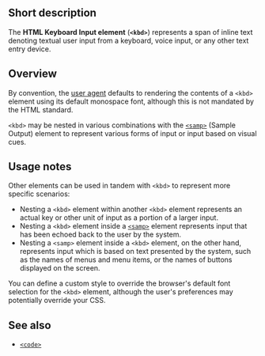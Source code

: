 ## Short description

The **HTML Keyboard Input element** (**`<kbd>`**) represents a span of
inline text denoting textual user input from a keyboard, voice input, or
any other text entry device.

## Overview

By convention, the [user agent](/en-US/docs/Glossary/user_agent)
defaults to rendering the contents of a `<kbd>` element using its
default monospace font, although this is not mandated by the HTML
standard.

`<kbd>` may be nested in various combinations with the
[`<samp>`](/en-US/docs/Web/HTML/Element/samp)
(Sample Output) element to represent various forms of input or input
based on visual cues.

## Usage notes

Other elements can be used in tandem with `<kbd>` to represent more
specific scenarios:

- Nesting a `<kbd>` element within another `<kbd>` element represents
  an actual key or other unit of input as a portion of a larger input.
- Nesting a `<kbd>` element inside a
  [`<samp>`](/en-US/docs/Web/HTML/Element/samp)
  element represents input that has been echoed back to the user by
  the system.
- Nesting a `<samp>` element inside a `<kbd>` element, on the other
  hand, represents input which is based on text presented by the
  system, such as the names of menus and menu items, or the names of
  buttons displayed on the screen.

You can define a custom style to override the browser's default font
selection for the `<kbd>` element, although the user's preferences may
potentially override your CSS.

## See also

- [`<code>`](/en-US/docs/Web/HTML/Element/code)
